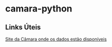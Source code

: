 # camara-python

## Links Úteis
[Site da Câmara onde os dados estão disponíveis](https://dadosabertos.camara.leg.br/swagger/api.html#staticfile)
